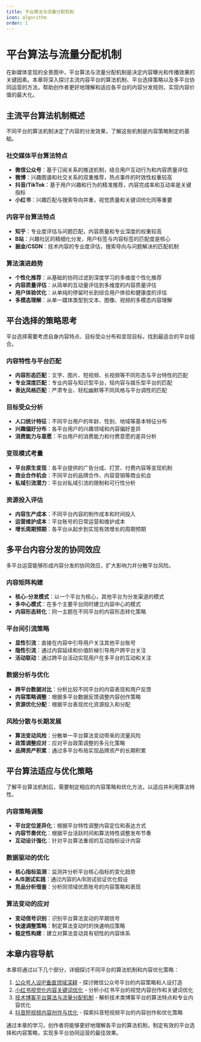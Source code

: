 ```yaml
---
title: 平台算法与流量分配机制
icon: algorithm
order: 1
---
```


# 平台算法与流量分配机制

在新媒体变现的全景图中，平台算法与流量分配机制是决定内容曝光和传播效果的关键因素。本章将深入探讨主流内容平台的算法机制、平台选择策略以及多平台协同运营的方法，帮助创作者更好地理解和适应各平台的内容分发规则，实现内容价值的最大化。

## 主流平台算法机制概述

不同平台的算法机制决定了内容的分发效果，了解这些机制是内容策略制定的基础。

### 社交媒体平台算法特点

- **微信公众号**：基于订阅关系的推送机制，结合用户互动行为和内容质量评估
- **微博**：兴趣图谱和社交关系的双重推荐，热点事件的时效性权重较高
- **抖音/TikTok**：基于用户兴趣和行为的精准推荐，内容完成率和互动率是关键指标
- **小红书**：兴趣匹配与搜索导向并重，视觉质量和关键词优化同等重要

### 内容平台算法特点

- **知乎**：专业度评估与问题匹配，内容质量和专业深度的权重较高
- **B站**：兴趣社区的精细化分发，用户标签与内容标签的匹配度是核心
- **掘金/CSDN**：技术内容的专业度评估，搜索导向与问题解决的匹配机制

### 算法演进趋势

- **个性化推荐**：从基础的协同过滤到深度学习的多维度个性化推荐
- **内容质量评估**：从简单的互动量评估到多维度的内容质量评估
- **用户体验优化**：从单纯的停留时长到综合用户体验和健康度的评估
- **多模态理解**：从单一媒体类型到文本、图像、视频的多模态内容理解

## 平台选择的策略思考

平台选择需要考虑自身内容特点、目标受众分布和变现目标，找到最适合的平台组合。

### 内容特性与平台匹配

- **内容形态匹配**：文字、图片、短视频、长视频等不同形态与平台特性的匹配
- **专业深度匹配**：专业内容与知识型平台，轻内容与娱乐型平台的匹配
- **表达风格匹配**：严肃专业、轻松幽默等不同风格与平台调性的匹配

### 目标受众分析

- **人口统计特征**：不同平台用户的年龄、性别、地域等基本特征分布
- **兴趣偏好分布**：各平台用户的兴趣领域和内容偏好差异
- **消费能力与意愿**：平台用户的消费能力和付费意愿的差异分析

### 变现模式考量

- **平台原生变现**：各平台提供的广告分成、打赏、付费内容等变现机制
- **商业合作机会**：不同平台的品牌合作、内容营销等商业机会
- **私域引流潜力**：平台对私域引流的限制和可行性分析

### 资源投入评估

- **内容生产成本**：不同平台内容的制作成本和时间投入
- **运营维护成本**：平台账号的日常运营和维护成本
- **增长周期预期**：各平台从起步到实现有效增长的周期预期

## 多平台内容分发的协同效应

多平台运营能够形成内容分发的协同效应，扩大影响力并分散平台风险。

### 内容矩阵构建

- **核心-分发模式**：以一个平台为核心，其他平台为分发渠道的模式
- **多中心模式**：在多个主要平台同时建立内容中心的模式
- **内容形态转化**：同一主题在不同平台的内容形态转化策略

### 平台间引流策略

- **显性引流**：直接在内容中引导用户关注其他平台账号
- **隐性引流**：通过内容延续和价值阶梯引导用户跨平台关注
- **活动联动**：通过跨平台活动实现用户在多平台的互动和关注

### 数据分析与优化

- **跨平台数据对比**：分析比较不同平台的内容表现和用户反馈
- **内容策略调整**：根据多平台数据反馈调整内容创作策略
- **资源优化分配**：根据平台表现优化资源投入和分配

### 风险分散与长期发展

- **算法变动风险**：分散单一平台算法变动带来的流量风险
- **政策调整应对**：应对平台政策调整的多元化策略
- **品牌资产积累**：通过多平台布局实现品牌资产的长期积累

## 平台算法适应与优化策略

了解平台算法机制后，需要制定相应的内容策略和优化方法，以适应并利用算法特性。

### 内容策略调整

- **平台定位差异化**：根据平台特性调整内容定位和表达方式
- **内容节奏优化**：根据平台活跃时间和算法特性调整发布节奏
- **互动设计强化**：针对平台算法重视的互动指标设计内容

### 数据驱动的优化

- **核心指标监测**：监测并分析平台核心指标的变化趋势
- **A/B测试实践**：通过内容的A/B测试验证优化假设
- **竞品分析借鉴**：分析同领域优质账号的内容策略和表现

### 算法变动的应对

- **变动信号识别**：识别平台算法变动的早期信号
- **快速调整策略**：制定算法变动时的快速响应策略
- **稳定性构建**：建立对算法变动具有韧性的内容体系

## 本章内容导航

本章将通过以下几个部分，详细探讨不同平台的算法机制和内容优化策略：

1. [公众号人设IP垂直领域深耕](./公众号人设IP垂直领域深耕.md) - 探讨微信公众号平台的内容策略和人设打造
2. [小红书视觉化内容关键词优化](./小红书视觉化内容关键词优化.md) - 分析小红书平台的视觉内容创作和关键词优化
3. [技术博客平台算法与流量分配机制](./技术博客平台算法与流量分配机制.md) - 解析技术类博客平台的算法特点和专业内容优化
4. [抖音短视频内容创作与优化](./短视频金句文案场景化演绎.md) - 探索抖音短视频平台的内容创作和优化策略

通过本章的学习，创作者将能够更好地理解各平台的算法机制，制定有效的平台选择和内容策略，实现多平台协同运营的最佳效果。
